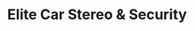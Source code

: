 ---
title: "Elite Car Stereo & Security"
url: /pearl-city/elite-car-stereo-and-security/
shop: car parts
---